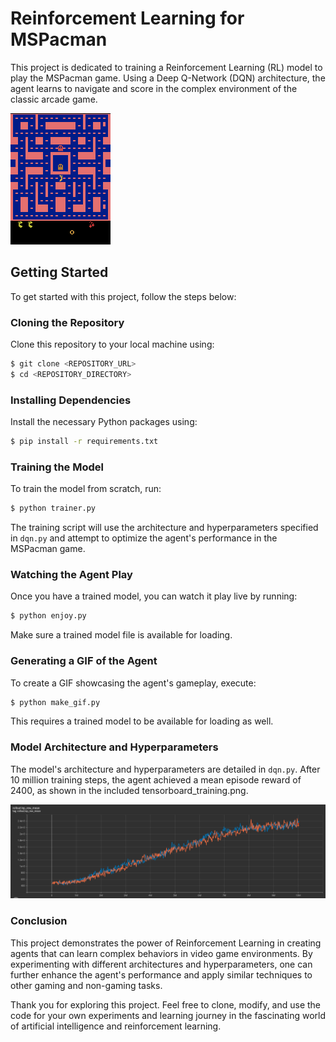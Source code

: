 # Reinforcement Learning for MSPacman

This project is dedicated to training a Reinforcement Learning (RL) model to play the MSPacman game. Using a Deep Q-Network (DQN) architecture, the agent learns to navigate and score in the complex environment of the classic arcade game.

![MSPacman Gif](mspacman.gif)


## Getting Started

To get started with this project, follow the steps below:


### Cloning the Repository

Clone this repository to your local machine using:

```sh
$ git clone <REPOSITORY_URL>
$ cd <REPOSITORY_DIRECTORY>
```


### Installing Dependencies

Install the necessary Python packages using:

```sh
$ pip install -r requirements.txt
```


### Training the Model

To train the model from scratch, run:

```sh
$ python trainer.py
```

The training script will use the architecture and hyperparameters specified in `dqn.py` and attempt to optimize the agent's performance in the MSPacman game.


### Watching the Agent Play

Once you have a trained model, you can watch it play live by running:

```sh
$ python enjoy.py
```

Make sure a trained model file is available for loading.


### Generating a GIF of the Agent

To create a GIF showcasing the agent's gameplay, execute:

```sh
$ python make_gif.py
```

This requires a trained model to be available for loading as well.


### Model Architecture and Hyperparameters

The model's architecture and hyperparameters are detailed in `dqn.py`. 
After 10 million training steps, the agent achieved a mean episode reward of 2400, as shown in the included tensorboard_training.png.

![Tensorboard Training](tensorboard_training.png)


### Conclusion

This project demonstrates the power of Reinforcement Learning in creating agents that can learn complex behaviors in video game environments. By experimenting with different architectures and hyperparameters, one can further enhance the agent's performance and apply similar techniques to other gaming and non-gaming tasks.

Thank you for exploring this project. Feel free to clone, modify, and use the code for your own experiments and learning journey in the fascinating world of artificial intelligence and reinforcement learning.